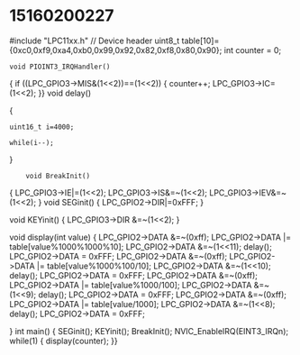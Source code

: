 # 15160200227
#include "LPC11xx.h"                    // Device header
uint8_t table[10]={0xc0,0xf9,0xa4,0xb0,0x99,0x92,0x82,0xf8,0x80,0x90};
int counter = 0;

	void PIOINT3_IRQHandler()
{
	if ((LPC_GPIO3->MIS&(1<<2))==(1<<2))
{
	counter++;
	LPC_GPIO3->IC=(1<<2);
}}
	void delay()

{

	uint16_t i=4000;

	while(i--);

}

	
		void BreakInit()
{
	LPC_GPIO3->IE|=(1<<2);
	LPC_GPIO3->IS&=~(1<<2);
	LPC_GPIO3->IEV&=~(1<<2);
}
	void SEGinit()
{
	LPC_GPIO2->DIR|=0xFFF;
}

void KEYinit()
{
	LPC_GPIO3->DIR &=~(1<<2);
}

void display(int value)
{
		LPC_GPIO2->DATA &=~(0xff);
		LPC_GPIO2->DATA |= table[value%1000%1000%10];
		LPC_GPIO2->DATA &=~(1<<11);
		delay();
		LPC_GPIO2->DATA = 0xFFF;
		LPC_GPIO2->DATA &=~(0xff);
		LPC_GPIO2->DATA |= table[value%1000%100/10];
		LPC_GPIO2->DATA &=~(1<<10);
		delay();
		LPC_GPIO2->DATA = 0xFFF;
		LPC_GPIO2->DATA &=~(0xff);
		LPC_GPIO2->DATA |= table[value%1000/100];
		LPC_GPIO2->DATA &=~(1<<9);
		delay();
		LPC_GPIO2->DATA = 0xFFF;
		LPC_GPIO2->DATA &=~(0xff);
		LPC_GPIO2->DATA |= table[value/1000];
		LPC_GPIO2->DATA &=~(1<<8);
		delay();
		LPC_GPIO2->DATA = 0xFFF;

}
int main()
{
		SEGinit();
		KEYinit();
		BreakInit();
		NVIC_EnableIRQ(EINT3_IRQn);
		while(1)
{
		display(counter);
}}
